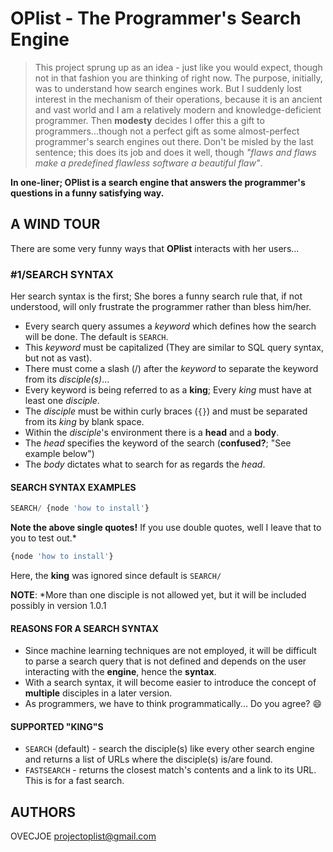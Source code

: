 # OPlist - The Programmer's Search Engine

> This project sprung up as an idea - just like you would expect, though not in that fashion you are thinking of right now. The purpose, initially, was to understand how search engines work. But I suddenly lost interest in the mechanism of their operations, because it is an ancient and vast world and I am a relatively modern and knowledge-deficient programmer. Then **modesty** decides I offer this a gift to programmers...though not a perfect gift as some almost-perfect programmer's search engines out there. Don't be misled by the last sentence; this does its job and does it well, though _"flaws and flaws make a predefined flawless software a beautiful flaw"_.

**In one-liner; OPlist is a search engine that answers the programmer's questions in a funny satisfying way.**

## A WIND TOUR

There are some very funny ways that **OPlist** interacts with her users...

### #1/SEARCH SYNTAX

Her search syntax is the first; She bores a funny search rule that, if not understood, will only frustrate the programmer rather than bless him/her.

- Every search query assumes a *keyword* which defines how the search will be done. The default is `SEARCH`.
- This *keyword* must be capitalized (They are similar to SQL query syntax, but not as vast).
- There must come a slash (/) after the *keyword* to separate the keyword from its *disciple(s)*...
- Every keyword is being referred to as a **king**; Every *king* must have at least one *disciple*.
- The *disciple* must be within curly braces (`{}`) and must be separated from its *king* by blank space.
- Within the *disciple*'s environment there is a **head** and a **body**.
- The *head* specifies the keyword of the search (**confused?**; "See example below")
- The *body* dictates what to search for as regards the *head*.

#### SEARCH SYNTAX EXAMPLES

```python
SEARCH/ {node 'how to install'}
```

**Note the above single quotes!** If you use double quotes, well I leave that to you to test out.*

```python
{node 'how to install'}
```

Here, the **king** was ignored since default is `SEARCH/`

**NOTE**: *More than one disciple is not allowed yet, but it will be included possibly in version 1.0.1

#### REASONS FOR A SEARCH SYNTAX

- Since machine learning techniques are not employed, it will be difficult to parse a search query that is not defined and depends on the user interacting with the **engine**, hence the **syntax**.
- With a search syntax, it will become easier to introduce the concept of **multiple** disciples in a later version.
- As programmers, we have to think programmatically... Do you agree? :smile:

#### SUPPORTED "KING"S

- `SEARCH` (default) - search the disciple(s) like every other search engine and returns a list of URLs where the disciple(s) is/are found.
- `FASTSEARCH` - returns the closest match's contents and a link to its URL. This is for a fast search.

## AUTHORS

OVECJOE <projectoplist@gmail.com>
